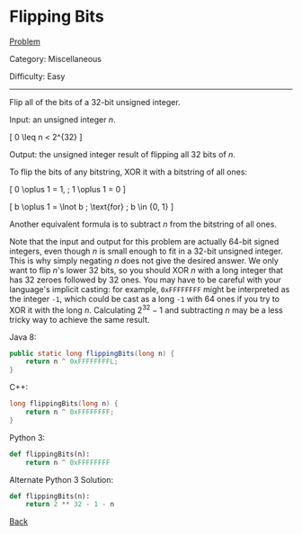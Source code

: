 # Flipping Bits

[Problem](https://www.hackerrank.com/challenges/flipping-bits/problem)

Category: Miscellaneous

Difficulty: Easy

---

Flip all of the bits of a 32-bit unsigned integer.

Input: an unsigned integer $n$.

\[ 0 \leq n < 2^{32} \]

Output: the unsigned integer result of flipping all 32 bits of $n$.

To flip the bits of any bitstring, XOR it with a bitstring of all ones:

\[ 0 \oplus 1 = 1, \; 1 \oplus 1 = 0 \]

\[ b \oplus 1 = \lnot b \; \text{for} \; b \in \{0, 1\} \]

Another equivalent formula is to subtract $n$ from the bitstring of all ones.

Note that the input and output for this problem are actually 64-bit signed
integers, even though $n$ is small enough to fit in a 32-bit unsigned integer.
This is why simply negating $n$ does not give the desired answer. We only want
to flip $n$'s lower 32 bits, so you should XOR $n$ with a long integer that
has 32 zeroes followed by 32 ones. You may have to be careful with your
language's implicit casting: for example, ```0xFFFFFFFF``` might be interpreted
as the integer ```-1```, which could be cast as a long ```-1``` with 64 ones if
you try to XOR it with the long $n$. Calculating $2^{32} - 1$ and subtracting
$n$ may be a less tricky way to achieve the same result.

Java 8:
```java
public static long flippingBits(long n) {
    return n ^ 0xFFFFFFFFL;
}
```

C++:
```cpp
long flippingBits(long n) {
    return n ^ 0xFFFFFFFF;
}
```

Python 3:
```python
def flippingBits(n):
    return n ^ 0xFFFFFFFF
```

Alternate Python 3 Solution:
```python
def flippingBits(n):
    return 2 ** 32 - 1 - n
```

[Back](../../hackerrank.md)
